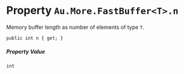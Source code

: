 # Property `Au.More.FastBuffer<T>.n`

Memory buffer length as number of elements of type `T`.

```
public int n { get; }
```

##### Property Value

`int`